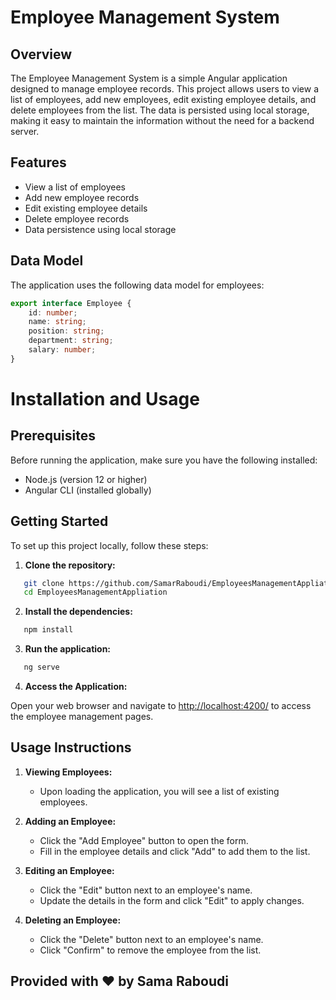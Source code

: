 # Employee Management System

## Overview

The Employee Management System is a simple Angular application designed to manage employee records. This project allows users to view a list of employees, add new employees, edit existing employee details, and delete employees from the list. The data is persisted using local storage, making it easy to maintain the information without the need for a backend server.

## Features

- View a list of employees
- Add new employee records
- Edit existing employee details
- Delete employee records
- Data persistence using local storage

## Data Model

The application uses the following data model for employees:

```typescript
export interface Employee {
    id: number;
    name: string;
    position: string;
    department: string;
    salary: number;
}
```
# Installation and Usage

## Prerequisites

Before running the application, make sure you have the following installed:

- Node.js (version 12 or higher)
- Angular CLI (installed globally)

## Getting Started

To set up this project locally, follow these steps:

1. **Clone the repository:**

```bash
   git clone https://github.com/SamarRaboudi/EmployeesManagementAppliation.git
   cd EmployeesManagementAppliation
```

2. **Install the dependencies:**

```bash
   npm install
```

3. **Run the application:**

```bash
   ng serve
```

4. **Access the Application:**

Open your web browser and navigate to [http://localhost:4200/](http://localhost:4200/) to access the employee management pages.

## Usage Instructions

1. **Viewing Employees:**
   - Upon loading the application, you will see a list of existing employees.

2. **Adding an Employee:**
   - Click the "Add Employee" button to open the form.
   - Fill in the employee details and click "Add" to add them to the list.

3. **Editing an Employee:**
   - Click the "Edit" button next to an employee's name.
   - Update the details in the form and click "Edit" to apply changes.

4. **Deleting an Employee:**
   - Click the "Delete" button next to an employee's name. 
   - Click "Confirm" to remove the employee from the list.

## Provided with ❤️ by Sama Raboudi
